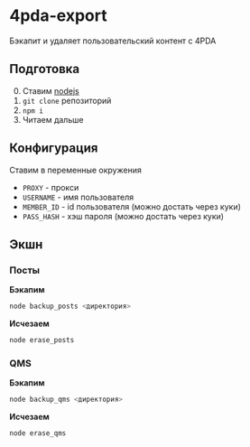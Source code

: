# 4pda-export

Бэкапит и удаляет пользовательский контент с 4PDA

## Подготовка

0. Ставим [nodejs](https://nodejs.org/en/download/)
1. `git clone` репозиторий
2. `npm i`
3. Читаем дальше

## Конфигурация

Ставим в переменные окружения

- `PROXY` - прокси
- `USERNAME` - имя пользователя
- `MEMBER_ID` - id пользователя (можно достать через куки)
- `PASS_HASH` - хэш пароля (можно достать через куки)

## Экшн

### Посты

**Бэкапим**

```sh
node backup_posts <директория>
```

**Исчезаем**

```sh
node erase_posts
```

### QMS

**Бэкапим**

```sh
node backup_qms <директория>
```

**Исчезаем**

```sh
node erase_qms
```
